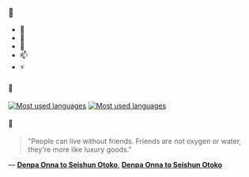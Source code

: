 ### 👋

- 🔭
- 🌱
- 💬
- 📫
- ⚡

#### 🧏

[![Most used languages](https://github-readme-stats-aynah.vercel.app/api/top-langs/?username=aynh&theme=solarized-dark&langs_count=6&layout=compact&hide_title=true)](https://github.com/anuraghazra/github-readme-stats#gh-dark-mode-only)
[![Most used languages](https://github-readme-stats-aynah.vercel.app/api/top-langs/?username=aynh&theme=solarized-light&langs_count=6&layout=compact&hide_title=true)](https://github.com/anuraghazra/github-readme-stats#gh-light-mode-only)

#### 💬

> "People can live without friends. Friends are not oxygen or water, they're more like luxury goods."

&mdash; [**Denpa Onna to Seishun Otoko**](https://myanimelist.net/character.php?q=Denpa%20Onna%20to%20Seishun%20Otoko&cat=character), [**Denpa Onna to Seishun Otoko**](https://myanimelist.net/search/all?q=Denpa%20Onna%20to%20Seishun%20Otoko&cat=all)
